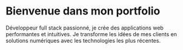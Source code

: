 <h1> Bienvenue dans mon portfolio </h1>

<p> Développeur full stack passionné, je crée des applications web performantes et intuitives. Je transforme les idées de mes clients en solutions numériques avec les technologies les plus récentes. </p>
